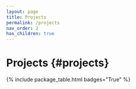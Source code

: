 ```yaml
---
layout: page
title: Projects
permalink: /projects
nav_order: 2
has_children: true
---
```


Projects {#projects}
========

{% include package_table.html badges="True" %}
